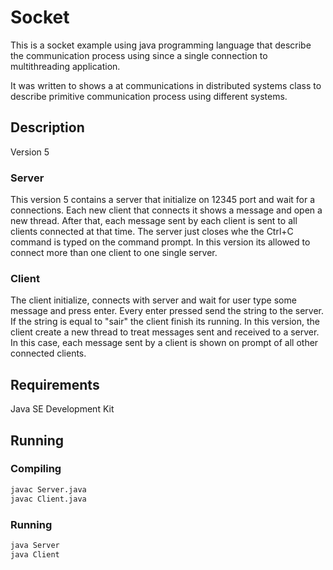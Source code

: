 # Socket
This is a socket example using java programming language that describe the communication process using since a single connection to multithreading application.

It was written to shows a at communications in distributed systems class to describe primitive communication process using different systems.

## Description
Version 5

### Server
This version 5 contains a server that initialize on 12345 port and wait for a connections. Each new client that connects it shows a message and open a new thread. After that, each message sent by each client is sent to all clients connected at that time. The server just closes whe the Ctrl+C command is typed on the command prompt.
In this version its allowed to connect more than one client to one single server.

### Client
The client initialize, connects with server and wait for user type some message and press enter. Every enter pressed send the string to the server. If the string is equal to "sair" the client finish its running.
In this version, the client create a new thread to treat messages sent and received to a server. In this case, each message sent by a client is shown on prompt of all other connected clients.

## Requirements
Java SE Development Kit

## Running
### Compiling
```sh
javac Server.java
javac Client.java
```

### Running
```sh
java Server
java Client
```